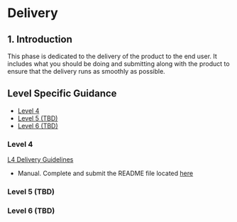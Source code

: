 # Delivery <!-- omit in toc -->

## 1. Introduction

This phase is dedicated to the delivery of the product to the end user. It includes what you should be doing and submitting along with the product to ensure that the delivery runs as smoothly as possible. 

## Level Specific Guidance

- [Level 4](#level-4)
- [Level 5 (TBD)](#level-5-tbd)
- [Level 6 (TBD)](#level-6-tbd)

### Level 4 
[L4 Delivery Guidelines](/deployment-delivery/level-4/level_4_delivery_guidelines.md)
- Manual. Complete and submit the README file located [here](README_Template.md)

### Level 5 (TBD)

### Level 6 (TBD)
